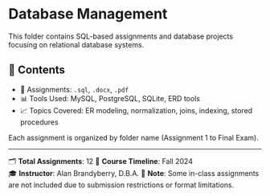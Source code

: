 # Database Management

This folder contains SQL-based assignments and database projects focusing on relational database systems.

## 📂 Contents
- 📄 Assignments: `.sql`, `.docx`, `.pdf`
- 📊 Tools Used: MySQL, PostgreSQL, SQLite, ERD tools
- 📈 Topics Covered: ER modeling, normalization, joins, indexing, stored procedures

Each assignment is organized by folder name (Assignment 1 to Final Exam).

---

🗂 **Total Assignments**: 12 
📅 **Course Timeline**: Fall 2024  
🎓 **Instructor**: Alan Brandyberry, D.B.A.
📝 **Note**: Some in-class assignments are not included due to submission restrictions or format limitations.
